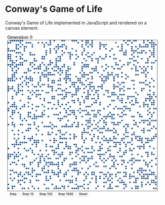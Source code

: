# Conway's Game of Life

Conway's Game of Life implemented in JavaScript and rendered on a canvas element.

<img src="sample.png" alt="Screenshot showing Game of Life board." />